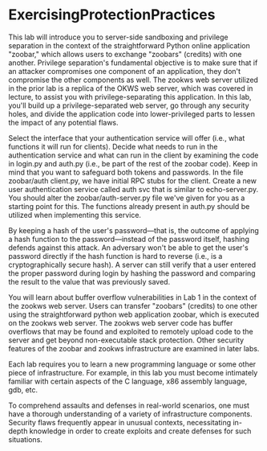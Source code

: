 # ExercisingProtectionPractices
This lab will introduce you to server-side sandboxing and privilege separation in the context of the straightforward Python online application "zoobar," which allows users to exchange "zoobars" (credits) with one another. Privilege separation's fundamental objective is to make sure that if an attacker compromises one component of an application, they don't compromise the other components as well. The zookws web server utilized in the prior lab is a replica of the OKWS web server, which was covered in lecture, to assist you with privilege-separating this application. In this lab, you'll build up a privilege-separated web server, go through any security holes, and divide the application code into lower-privileged parts to lessen the impact of any potential flaws.

Select the interface that your authentication service will offer (i.e., what functions it will run for clients). Decide what needs to run in the authentication service and what can run in the client by examining the code in login.py and auth.py (i.e., be part of the rest of the zoobar code). Keep in mind that you want to safeguard both tokens and passwords. In the file zoobar/auth client.py, we have initial RPC stubs for the client.
Create a new user authentication service called auth svc that is similar to echo-server.py. You should alter the zoobar/auth-server.py file we've given for you as a starting point for this. The functions already present in auth.py should be utilized when implementing this service.

By keeping a hash of the user's password—that is, the outcome of applying a hash function to the password—instead of the password itself, hashing defends against this attack. An adversary won't be able to get the user's password directly if the hash function is hard to reverse (i.e., is a cryptographically secure hash). A server can still verify that a user entered the proper password during login by hashing the password and comparing the result to the value that was previously saved.



You will learn about buffer overflow vulnerabilities in Lab 1 in the context of the zookws web server. Users can transfer "zoobars" (credits) to one other using the straightforward python web application zoobar, which is executed on the zookws web server. The zookws web server code has buffer overflows that may be found and exploited to remotely upload code to the server and get beyond non-executable stack protection. Other security features of the zoobar and zookws infrastructure are examined in later labs.

Each lab requires you to learn a new programming language or some other piece of infrastructure. For example, in this lab you must become intimately familiar with certain aspects of the C language, x86 assembly language, gdb, etc.

To comprehend assaults and defenses in real-world scenarios, one must have a thorough understanding of a variety of infrastructure components. Security flaws frequently appear in unusual contexts, necessitating in-depth knowledge in order to create exploits and create defenses for such situations.
